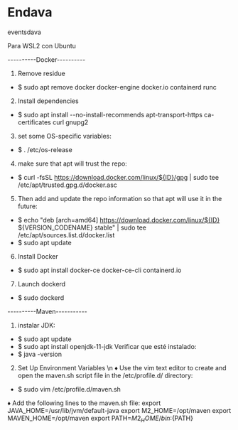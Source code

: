 # Endava
eventsdava

Para WSL2 con Ubuntu

----------Docker----------
1) Remove residue
- $ sudo apt remove docker docker-engine docker.io containerd runc
2) Install dependencies
- $ sudo apt install --no-install-recommends apt-transport-https ca-certificates curl gnupg2
3) set some OS-specific variables:
- $ . /etc/os-release
4) make sure that apt will trust the repo:
- $ curl -fsSL https://download.docker.com/linux/${ID}/gpg | sudo tee /etc/apt/trusted.gpg.d/docker.asc
5) Then add and update the repo information so that apt will use it in the future:
- $ echo "deb [arch=amd64] https://download.docker.com/linux/${ID} ${VERSION_CODENAME} stable" | sudo tee /etc/apt/sources.list.d/docker.list
- $ sudo apt update
6) Install Docker
- $ sudo apt install docker-ce docker-ce-cli containerd.io
7) Launch dockerd
- $ sudo dockerd

----------Maven-----------
1) instalar JDK:
- $ sudo apt update
- $ sudo apt install openjdk-11-jdk
Verificar que esté instalado:
- $ java -version

2) Set Up Environment Variables \n
♦ Use the vim text editor to create and open the maven.sh script file in the /etc/profile.d/ directory:
- $ sudo vim /etc/profile.d/maven.sh

♦ Add the following lines to the maven.sh file:
export JAVA_HOME=/usr/lib/jvm/default-java
export M2_HOME=/opt/maven
export MAVEN_HOME=/opt/maven
export PATH=${M2_HOME}/bin:${PATH}
